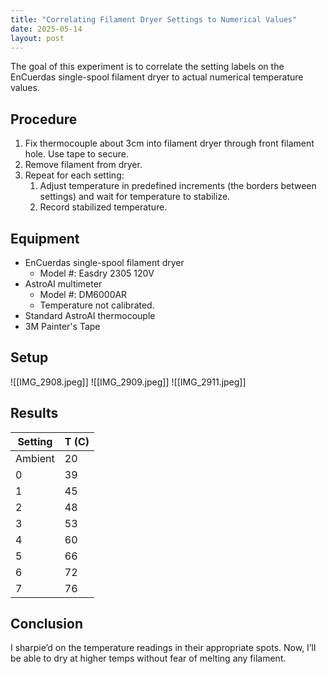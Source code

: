 ```yaml
---
title: "Correlating Filament Dryer Settings to Numerical Values"
date: 2025-05-14
layout: post
---
```

The goal of this experiment is to correlate the setting labels on the EnCuerdas single-spool filament dryer to actual numerical temperature values.

## Procedure
1. Fix thermocouple about 3cm into filament dryer through front filament hole. Use tape to secure. 
2. Remove filament from dryer.
3. Repeat for each setting:
	1. Adjust temperature in predefined increments (the borders between settings) and wait for temperature to stabilize.
	2. Record stabilized temperature.
## Equipment
- EnCuerdas single-spool filament dryer
	- Model #: Easdry 2305 120V
- AstroAI multimeter 
	- Model #: DM6000AR
	- Temperature not calibrated.
- Standard AstroAI thermocouple
- 3M Painter's Tape
## Setup
![[IMG_2908.jpeg]]
![[IMG_2909.jpeg]]
![[IMG_2911.jpeg]]
## Results

| Setting | T (C) |
| ------- | ----- |
| Ambient | 20    |
| 0       | 39    |
| 1       | 45    |
| 2       | 48    |
| 3       | 53    |
| 4       | 60    |
| 5       | 66    |
| 6       | 72    |
| 7       | 76    |
## Conclusion
I sharpie’d on the temperature readings in their appropriate spots. Now, I’ll be able to dry at higher temps without fear of melting any filament.